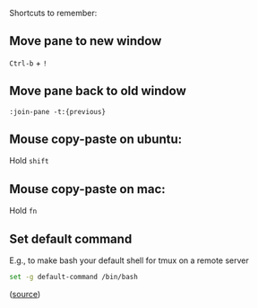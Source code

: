 Shortcuts to remember:

## Move pane to new window

`Ctrl-b` + `!`

## Move pane back to old window

`:join-pane -t:{previous}`

## Mouse copy-paste on ubuntu:

Hold `shift`

## Mouse copy-paste on mac:

Hold `fn`

## Set default command

E.g., to make bash your default shell for tmux on a remote server

```bash
set -g default-command /bin/bash
```

([source](https://unix.stackexchange.com/a/214086))
